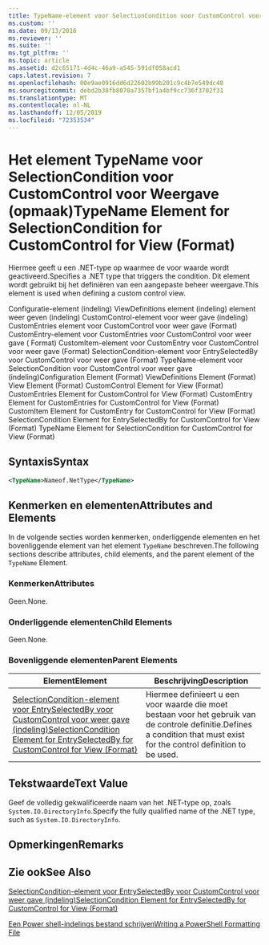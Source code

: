 ```yaml
---
title: TypeName-element voor SelectionCondition voor CustomControl voor weer gave (indeling) | Microsoft Docs
ms.custom: ''
ms.date: 09/13/2016
ms.reviewer: ''
ms.suite: ''
ms.tgt_pltfrm: ''
ms.topic: article
ms.assetid: d2c65171-4d4c-46a9-a545-591df058acd1
caps.latest.revision: 7
ms.openlocfilehash: 00e9ae0916dd6d22602b99b201c9c4b7e549dc48
ms.sourcegitcommit: debd2b38fb8070a7357bf1a4bf9cc736f3702f31
ms.translationtype: MT
ms.contentlocale: nl-NL
ms.lasthandoff: 12/05/2019
ms.locfileid: "72353534"
---
```

# <a name="typename-element-for-selectioncondition-for-customcontrol-for-view--format"></a><span data-ttu-id="8f368-102">Het element TypeName voor SelectionCondition voor CustomControl voor Weergave (opmaak)</span><span class="sxs-lookup"><span data-stu-id="8f368-102">TypeName Element for SelectionCondition for CustomControl for View  (Format)</span></span>

<span data-ttu-id="8f368-103">Hiermee geeft u een .NET-type op waarmee de voor waarde wordt geactiveerd.</span><span class="sxs-lookup"><span data-stu-id="8f368-103">Specifies a .NET type that triggers the condition.</span></span> <span data-ttu-id="8f368-104">Dit element wordt gebruikt bij het definiëren van een aangepaste beheer weergave.</span><span class="sxs-lookup"><span data-stu-id="8f368-104">This element is used when defining a custom control view.</span></span>

<span data-ttu-id="8f368-105">Configuratie-element (indeling) ViewDefinitions element (indeling) element weer geven (indeling) CustomControl-element voor weer gave (indeling) CustomEntries element voor CustomControl voor weer gave (Format) CustomEntry-element voor CustomEntries voor CustomControl voor weer gave ( Format) CustomItem-element voor CustomEntry voor CustomControl voor weer gave (Format) SelectionCondition-element voor EntrySelectedBy voor CustomControl voor weer gave (Format) TypeName-element voor SelectionCondition voor CustomControl voor weer gave (indeling)</span><span class="sxs-lookup"><span data-stu-id="8f368-105">Configuration Element (Format) ViewDefinitions Element (Format) View Element (Format) CustomControl Element for View (Format) CustomEntries Element for CustomControl for View (Format) CustomEntry Element for CustomEntries for CustomControl for View (Format) CustomItem Element for CustomEntry for CustomControl for View (Format) SelectionCondition Element for EntrySelectedBy for CustomControl for View (Format) TypeName Element for SelectionCondition for CustomControl for View  (Format)</span></span>

## <a name="syntax"></a><span data-ttu-id="8f368-106">Syntaxis</span><span class="sxs-lookup"><span data-stu-id="8f368-106">Syntax</span></span>

```xml
<TypeName>Nameof.NetType</TypeName>

```

## <a name="attributes-and-elements"></a><span data-ttu-id="8f368-107">Kenmerken en elementen</span><span class="sxs-lookup"><span data-stu-id="8f368-107">Attributes and Elements</span></span>

<span data-ttu-id="8f368-108">In de volgende secties worden kenmerken, onderliggende elementen en het bovenliggende element van het element `TypeName` beschreven.</span><span class="sxs-lookup"><span data-stu-id="8f368-108">The following sections describe attributes, child elements, and the parent element of the `TypeName` Element.</span></span>

### <a name="attributes"></a><span data-ttu-id="8f368-109">Kenmerken</span><span class="sxs-lookup"><span data-stu-id="8f368-109">Attributes</span></span>

<span data-ttu-id="8f368-110">Geen.</span><span class="sxs-lookup"><span data-stu-id="8f368-110">None.</span></span>

### <a name="child-elements"></a><span data-ttu-id="8f368-111">Onderliggende elementen</span><span class="sxs-lookup"><span data-stu-id="8f368-111">Child Elements</span></span>

<span data-ttu-id="8f368-112">Geen.</span><span class="sxs-lookup"><span data-stu-id="8f368-112">None.</span></span>

### <a name="parent-elements"></a><span data-ttu-id="8f368-113">Bovenliggende elementen</span><span class="sxs-lookup"><span data-stu-id="8f368-113">Parent Elements</span></span>

|<span data-ttu-id="8f368-114">Element</span><span class="sxs-lookup"><span data-stu-id="8f368-114">Element</span></span>|<span data-ttu-id="8f368-115">Beschrijving</span><span class="sxs-lookup"><span data-stu-id="8f368-115">Description</span></span>|
|-------------|-----------------|
|[<span data-ttu-id="8f368-116">SelectionCondition-element voor EntrySelectedBy voor CustomControl voor weer gave (indeling)</span><span class="sxs-lookup"><span data-stu-id="8f368-116">SelectionCondition Element for EntrySelectedBy for CustomControl for View (Format)</span></span>](./selectioncondition-element-for-entryselectedby-for-customcontrol-format.md)|<span data-ttu-id="8f368-117">Hiermee definieert u een voor waarde die moet bestaan voor het gebruik van de controle definitie.</span><span class="sxs-lookup"><span data-stu-id="8f368-117">Defines a condition that must exist for the control definition to be used.</span></span>|

## <a name="text-value"></a><span data-ttu-id="8f368-118">Tekstwaarde</span><span class="sxs-lookup"><span data-stu-id="8f368-118">Text Value</span></span>

<span data-ttu-id="8f368-119">Geef de volledig gekwalificeerde naam van het .NET-type op, zoals `System.IO.DirectoryInfo`.</span><span class="sxs-lookup"><span data-stu-id="8f368-119">Specify the fully qualified name of the .NET type, such as `System.IO.DirectoryInfo`.</span></span>

## <a name="remarks"></a><span data-ttu-id="8f368-120">Opmerkingen</span><span class="sxs-lookup"><span data-stu-id="8f368-120">Remarks</span></span>

## <a name="see-also"></a><span data-ttu-id="8f368-121">Zie ook</span><span class="sxs-lookup"><span data-stu-id="8f368-121">See Also</span></span>

[<span data-ttu-id="8f368-122">SelectionCondition-element voor EntrySelectedBy voor CustomControl voor weer gave (indeling)</span><span class="sxs-lookup"><span data-stu-id="8f368-122">SelectionCondition Element for EntrySelectedBy for CustomControl for View (Format)</span></span>](./selectioncondition-element-for-entryselectedby-for-customcontrol-format.md)

[<span data-ttu-id="8f368-123">Een Power shell-indelings bestand schrijven</span><span class="sxs-lookup"><span data-stu-id="8f368-123">Writing a PowerShell Formatting File</span></span>](./writing-a-powershell-formatting-file.md)
